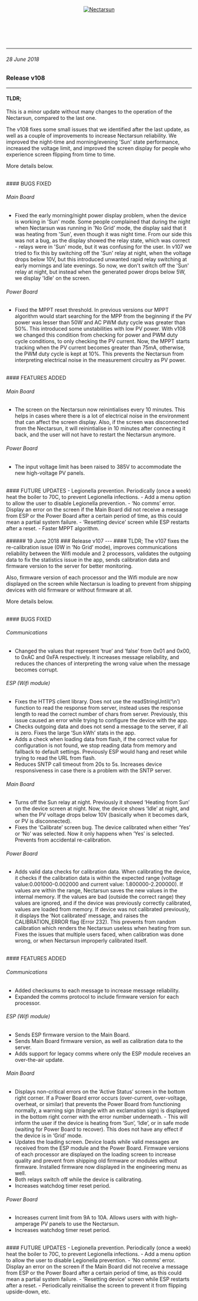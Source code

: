 <div style="text-align: center;">
<a href="http://nectarsun.com">
  <img src="http://nectarsun.com/img/nectar-logo-3.svg" alt="Nectarsun" style="margin-bottom: 40px; margin-top: 10px;">
</a>
</div>

<div style="text-align: center;">
<a href="https://itunes.apple.com/app/nectar-sun/id1286550945?mt=8" style="display: inline-block;margin-left: auto;/* margin-right: auto; */background:url(https://linkmaker.itunes.apple.com/assets/shared/badges/en-us/appstore-lrg.svg)    no-repeat;width:135px;height:40px;background-size:contain;margin-right: 50px;"></a>
<a href="https://play.google.com/store/apps/details?id=com.nectarsun.android&pcampaignid=MKT-Other-global-all-co-prtnr-py-PartBadge-Mar2515-1" style="display:inline-block;margin-left: auto;margin-right: auto;background:url(https://play.google.com/intl/en_us/badges/images/generic/en_badge_web_generic.png) no-repeat;width:135px;height:40px;background-size:155px 60px;background-position: -10px -10px;"></a>
</div>

---
###### 28 June 2018
### Release v108
---
#### TLDR;
This is a minor update without many changes to the operation of the Nectarsun, compared to the last one.

The v108 fixes some small issues that we identified after the last update, as well as a couple of improvements to increase Nectarsun reliability. We improved the night-time and morning/evening 'Sun' state performance, increased the voltage limit, and improved the screen display for people who experience screen flipping from time to time.

More details below.

<br />
#### BUGS FIXED

###### Main Board
- Fixed the early morning/night power display problem, when  the device is working in 'Sun' mode. Some people complained that during the night when Nectarsun was running in 'No Grid' mode, the display said that it was heating from 'Sun', even though it was night time. From our side this was not a bug, as the display showed the relay state, which was correct - relays were in 'Sun' mode, but it was confusing for the user. In v107 we tried to fix this by switching off the 'Sun' relay at night, when the voltage drops below 10V, but this introduced unwanted rapid relay switching at early mornings and late evenings. So now, we don't switch off the 'Sun' relay at night, but instead when the generated power drops below 5W, we display 'Idle' on the screen.

###### Power Board
- Fixed the MPPT reset threshold. In previous versions our MPPT algorithm would start searching for the MPP from the beginning if the PV power was lesser than 50W and AC PWM duty cycle was greater than 50%. This introduced some unstabilities with low PV power. With v108 we changed this condition from checking for power and PWM duty cycle conditions, to only checking the PV current. Now, the MPPT starts tracking when the PV current becomes greater than 75mA, otherwise, the PWM duty cycle is kept at 10%. This prevents the Nectarsun from interpreting electrical noise in the measurement circuitry as PV power.

<br />
#### FEATURES ADDED

###### Main Board
- The screen on the Nectarsun now reinintialises every 10 minutes. This helps in cases where there is a lot of electrical noise in the environment that can affect the screen display. Also, if the screen was disconnected from the Nectarsun, it will reinintialise in 10 minutes after connecting it back, and the user will not have to restart the Nectarsun anymore.

###### Power Board
- The input voltage limit has been raised to 385V to accommodate the new high-voltage PV panels.

<br />
#### FUTURE UPDATES
- Legionella prevention. Periodically (once a week) heat the boiler to 70C, to prevent Legionella infections.
- Add a menu option to allow the user to disable Legionella prevention.
- ‘No comms’ error. Display an error on the screen if the Main Board did not receive a message from ESP or the Power Board after a certain period of time, as this could mean a partial system failure.
- ‘Resetting device’ screen while ESP restarts after a reset.
- Faster MPPT algorithm.

<br />
<br />
###### 19 June 2018
### Release v107
---
#### TLDR;
The v107 fixes the re-calibration issue (0W in ‘No Grid’ mode), improves communications reliability between the Wifi module and 2 processors, validates the outgoing data to fix the statistics issue in the app, sends calibration data and firmware version to the server for better monitoring.

Also, firmware version of each processor and the Wifi module are now displayed on the screen while Nectarsun is loading to prevent from shipping devices with old firmware or without firmware at all.

More details below.

<br />
#### BUGS FIXED

###### Communications
- Changed the values that represent ‘true’ and ‘false’ from 0x01 and 0x00, to 0xAC and 0xFA respectively. It increases message reliability, and reduces the chances of interpreting the wrong value when the message becomes corrupt.

###### ESP (Wifi module)
- Fixes the HTTPS client library. Does not use the readStringUntil(‘\n’) function to read the response from server, instead uses the response length to read the correct number of chars from server. Previously, this issue caused an error while trying to configure the device with the app.
- Checks outgoing data and does not send a message to the server, if all is zero. Fixes the large ‘Sun kWh’ stats in the app.
- Adds a check when loading data from flash, if the correct value for configuration is not found, we stop reading data from memory and fallback to default settings. Previously ESP would hang and reset while trying to read the URL from flash.
- Reduces SNTP call timeout from 20s to 5s. Increases device responsiveness in case there is a problem with the SNTP server.

###### Main Board
- Turns off the Sun relay at night. Previously it showed ‘Heating from Sun’ on the device screen at night. Now, the device shows ‘Idle’ at night, and when the PV voltage drops below 10V (basically when it becomes dark, or PV is disconnected).
- Fixes the ‘Calibrate’ screen bug. The device calibrated when either ‘Yes’ or ‘No’ was selected. Now it only happens when ‘Yes’ is selected. Prevents from accidental re-calibration.

###### Power Board
- Adds valid data checks for calibration data. When calibrating the device, it checks if the calibration data is within the expected range (voltage value:0.001000-0.002000 and current value: 1.800000-2.200000). If values are within the range, Nectarsun saves the new values in the internal memory. If the values are bad (outside the correct range) they values are ignored, and if the device was previously correctly calibrated, values are loaded from memory. If device was not calibrated previously, it displays the ‘Not calibrated’ message, and raises the CALIBRATION_ERROR flag (Error 232). This prevents from random calibration which renders the Nectarsun useless when heating from sun. Fixes the issues that multiple users faced, when calibration was done wrong, or when Nectarsun improperly calibrated itself.

<br />
#### FEATURES ADDED

###### Communications
- Added checksums to each message to increase message reliability.
- Expanded the comms protocol to include firmware version for each processor.

###### ESP (Wifi module)
- Sends ESP firmware version to the Main Board.
- Sends Main Board firmware version, as well as calibration data to the server.
- Adds support for legacy comms where only the ESP module receives an over-the-air update.

###### Main Board
- Displays non-critical errors on the ‘Active Status’ screen in the bottom right corner. If a Power Board error occurs (over-current, over-voltage, overheat, or similar) that prevents the Power Board from functioning normally, a warning sign (triangle with an exclamation sign) is displayed in the bottom right corner with the error number underneath.  - This will inform the user if the device is heating from ‘Sun’, ‘Idle’, or in safe mode (waiting for Power Board to recover). This does not have any effect if the device is in ‘Grid’ mode.
- Updates the loading screen. Device loads while valid messages are received from the ESP module and the Power Board. Firmware versions of each processor are displayed on the loading screen to increase quality and prevent from shipping old firmware or modules without firmware. Installed firmware now displayed in the engineering menu as well.
- Both relays switch off while the device is calibrating.
- Increases watchdog timer reset period.

###### Power Board
- Increases current limit from 9A to 10A. Allows users with with high-amperage PV panels to use the Nectarsun.
- Increases watchdog timer reset period.

<br />
#### FUTURE UPDATES
- Legionella prevention. Periodically (once a week) heat the boiler to 70C, to prevent Legionella infections.
- Add a menu option to allow the user to disable Legionella prevention.
- ‘No comms’ error. Display an error on the screen if the Main Board did not receive a message from ESP or the Power Board after a certain period of time, as this could mean a partial system failure.
- ‘Resetting device’ screen while ESP restarts after a reset.
- Periodically reinitialise the screen to prevent it from flipping upside-down, etc.
